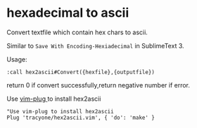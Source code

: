 # hexadecimal to ascii

Convert textfile which contain hex chars to ascii.

Similar to `Save With Encoding-Hexiadecimal` in SublimeText 3.

Usage:

```vim
:call hex2ascii#Convert({hexfile},{outputfile})
```

return 0 if convert successfully,return negative number if error.

Use [ vim-plug ](https://github.com/junegunn/vim-plug) to install hex2ascii

```vim
"Use vim-plug to install hex2ascii
Plug 'tracyone/hex2ascii.vim', { 'do': 'make' }
```
